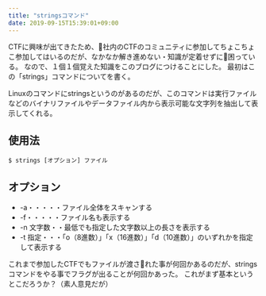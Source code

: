 ```yaml
---
title: "stringsコマンド"
date: 2019-09-15T15:39:01+09:00
---
```


CTFに興味が出てきたため、社内のCTFのコミュニティに参加してちょこちょこ参加してはいるのだが、なかなか解き進めない・知識が定着せずに困っている。
なので、１個１個覚えた知識をこのブログにつけることにした。
最初はこの「strings」コマンドについてを書く。

Linuxのコマンドにstringsというのがあるのだが、このコマンドは実行ファイルなどのバイナリファイルやデータファイル内から表示可能な文字列を抽出して表示してくれる。

## 使用法

```shell
$ strings [オプション] ファイル
```

## オプション

- -a・・・・・ファイル全体をスキャンする
- -f・・・・・ファイル名も表示する
- -n 文字数・・最低でも指定した文字数以上の長さを表示する
- -t 指定・・・「o（8進数）」「x（16進数）」「d（10進数）」のいずれかを指定して表示する


これまで参加したCTFでもファイルが渡された事が何回かあるのだが、stringsコマンドをやる事でフラグが出ることが何回かあった。
これがまず基本というとこだろうか？（素人意見だが）